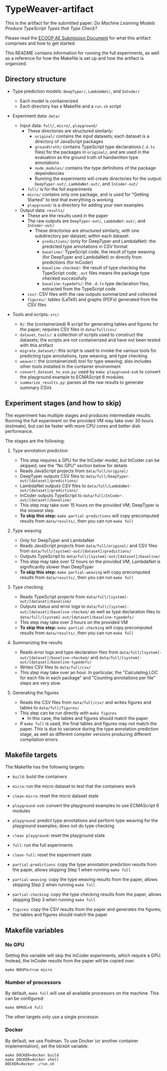 # TypeWeaver-artifact

This is the artifact for the submitted paper:
_Do Machine Learning Models Produce TypeScript Types that Type Check?_

Please read the [ECOOP AE Submission Document](ECOOP_AE_Submission_Document.md)
for what this artifact comprises and how to get started.

This README contains information for running the full experiments, as well as
a reference for how the Makefile is set up and how the artifact is organized.

## Directory structure

- Type prediction models: `DeepTyper/`, `LambdaNet/`, and `InCoder/`
    - Each model is containerized
    - Each directory has a Makefile and a `run.sh` script

- Experiment data: `data/`
    - Input data: `full/`, `micro/`, `playground/`
        - These directories are structured similarly:
            - `original/` contains the input datasets; each dataset is a
              directory of JavaScript packages
            - `groundtruth/` contains TypeScript type declarations
              (`.d.ts` files) for the packages in `original/`, and are used in
              the evaluation as the ground truth of handwritten type annotations
            - `node_modules/` contains the type definitions of the package
              dependencies
            - Running the experiments will create directories for the output:
              `DeepTyper-out/`, `LambdaNet-out/`, and `InCoder-out/`
        - `full/` is for the full experiments
        - `micro/` contains only one package, and is used for
          "Getting Started" to test that everything is working
        - `playground/` is a directory for adding your own examples
    - Output data: `results/`
        - These are the results used in the paper
        - The raw outputs are `DeepTyper-out/`, `LambdaNet-out/`, and
          `InCoder-out/`
            - These directories are structured similarly, with one subdirectory
              per dataset; within each dataset:
                - `predictions/` (only for DeepTyper and LambdaNet): the
                  predicted type annotations in CSV format
                - `baseline/`: TypeScript code, the result of type weaving (for
                  DeepTyper and LambdaNet) or directly from predictions (for
                  InCoder)
                - `baseline-checked/`: the result of type checking the
                  TypeScript code; `.out` files means the package type checked
                  successfully
                - `baseline-typedefs/`: the `.d.ts` type declaration files,
                  extracted from the TypeScript code
        - `csv/`: CSV files with the raw outputs summarized and collected
        - `figures/`: tables (LaTeX) and graphs (PDFs) generated from the CSV
          files

- Tools and scripts: `src/`
    - `R/`: the (containerized) R script for generating tables and figures
      for the paper; requires CSV files in `data/full/csv/`
    - `dataset_tools/`: a collection of scripts used to construct the
      datasets; the scripts are not containerized and have not been tested with
      this artifact
    - `migrate_dataset/`: this script is used to invoke the various tools
      for predicting type annotations, type weaving, and type checking
    - `weaver/`: the (containerized) tool for type weaving; also includes other
      tools installed in the container environment
    - `convert_dataset_to_esm.py`: used by `make playground-es6` to convert the
      playground example to ECMAScript 6 modules
    - `summarize_results.py`: parses all the raw results to generate summary
      CSVs

## Experiment stages (and how to skip)

The experiment has multiple stages and produces intermediate results. Running
the full experiment on the provided VM may take over 30 hours (estimate), but
can be faster with more CPU cores and better disk performance.

The stages are the following:

1. Type annotation prediction
    - This step requires a GPU for the InCoder model, but InCoder can be
      skipped; see the "No GPU" section below for details
    - Reads JavaScript projects from `data/full/original/`
    - DeepTyper outputs CSV files to
      `data/full/DeepTyper-out/[dataset]/predictions/`
    - LambdaNet outputs CSV files to
      `data/full/LambdaNet-out/[dataset]/predictions/`
    - InCoder outputs TypeScript to
      `data/full/InCoder-out/[dataset]/baseline/`
    - This step may take over 15 hours on the provided VM; DeepTyper is the
      slowest step
    - **To skip this step:** `make partial-predictions` will copy precomputed
      results from `data/results/`, then you can run `make full`

2. Type weaving
    - Only for DeepTyper and LambdaNet
    - Reads JavaScript projects from `data/full/original/` and CSV files from
      `data/full/[system]-out/[dataset]/predictions/`
    - Outputs TypeScript to `data/full/[system]-out/[dataset]/baseline/`
    - This step may take over 12 hours on the provided VM; LambdaNet is
      significantly slower than DeepTyper
    - **To skip this step:** `make partial-weaving` will copy precomputed
      results from `data/results/`, then you can run `make full`

3. Type checking
    - Reads TypeScript projects from
      `data/full/[system]-out/[dataset]/baseline/`
    - Outputs status and error logs to
      `data/full/[system]-out/[dataset]/baseline-checked/`
      as well as type declaration files to
      `data/full/[system]-out/[dataset]/baseline-typedefs/`
    - This step may take over 3 hours on the provided VM
    - **To skip this step:** `make partial-checking` will copy precomputed
      results from `data/results/`, then you can run `make full`

4. Summarizing the results
    - Reads error logs and type declaration files from
      `data/full/[system]-out/[dataset]/baseline-checked/` and
      `data/full/[system]-out/[dataset]/baseline-typedefs/`
    - Writes CSV files to `data/full/csv/`
    - This step may take over an hour. In particular, the
      "Calculating LOC for each file in each package" and
      "Counting annotations per file" steps are very slow.

5. Generating the figures
    - Reads the CSV files from `data/full/csv/` and writes figures and tables to
      `data/full/figures/`
    - This step can be run directly with `make figures`
        - In this case, the tables and figures should match the paper
    - If `make full` is used, the final tables and figures may not match the
      paper. This is due to variance during the type annotation prediction
      stage, as well as different compiler versions producing different
      compilation errors.

## Makefile targets

The Makefile has the following targets:

- `build`: build the containers

- `micro`: run the micro dataset to test that the containers work

- `clean-micro`: reset the micro dataset state

- `playground-es6`: convert the playground examples to use ECMAScript 6 modules

- `playground`: predict type annotations and perform type weaving for the
  playground examples; does not do type checking

- `clean playground`: reset the playground state

- `full`: run the full experiments

- `clean-full`: reset the experiment state

- `partial-predictions`: copy the type annotation prediction results from the
  paper, allows skipping Step 1 when running `make full`

- `partial-weaving`: copy the type weaving results from the paper, allows
  skipping Step 2 when running `make full`

- `partial-checking`: copy the type checking results from the paper, allows
  skipping Step 3 when running `make full`

- `figures`: copy the CSV results from the paper and generates the figures;
  the tables and figures should match the paper

## Makefile variables

### No GPU

Setting this variable will skip the InCoder experiments, which require a GPU.
Instead, the InCoder results from the paper will be copied over.

    make NOGPU=true micro

### Number of processors

By default, `make full` will use all available processors on the machine.
This can be configured:

    make NPROC=8 full

The other targets only use a single processor.

### Docker

By default, we use Podman. To use Docker (or another container implementation),
set the `DOCKER` variable:

    make DOCKER=docker build
    make DOCKER=docker shell
    DOCKER=docker ./run.sh
